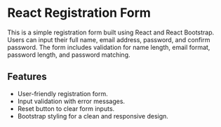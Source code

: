 # React Registration Form

This is a simple registration form built using React and React Bootstrap. Users can input their full name, email address, password, and confirm password. The form includes validation for name length, email format, password length, and password matching.

## Features

- User-friendly registration form.
- Input validation with error messages.
- Reset button to clear form inputs.
- Bootstrap styling for a clean and responsive design.